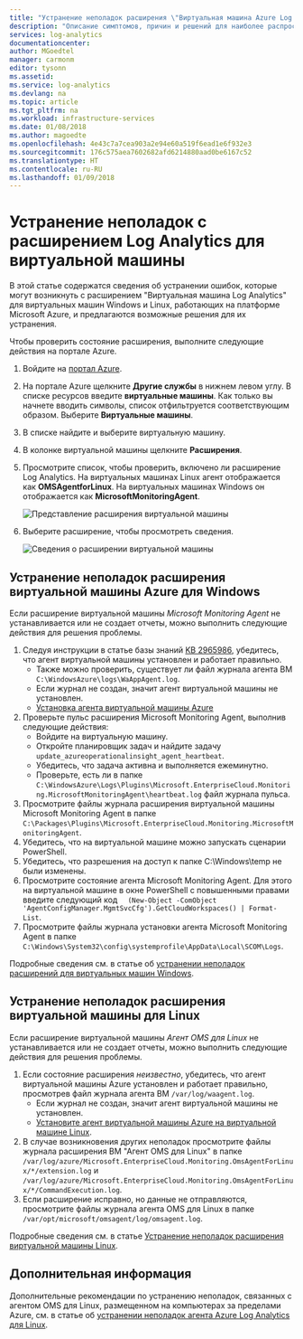 ```yaml
---
title: "Устранение неполадок расширения \"Виртуальная машина Azure Log Analytics\" | Документация Майкрософт"
description: "Описание симптомов, причин и решений для наиболее распространенных проблем с расширением \"Виртуальная машина Log Analytics\" для виртуальных машин Windows и Linux в Azure."
services: log-analytics
documentationcenter: 
author: MGoedtel
manager: carmonm
editor: tysonn
ms.assetid: 
ms.service: log-analytics
ms.devlang: na
ms.topic: article
ms.tgt_pltfrm: na
ms.workload: infrastructure-services
ms.date: 01/08/2018
ms.author: magoedte
ms.openlocfilehash: 4e43c7a7cea903a2e94e60a519f6ead1e6f932e3
ms.sourcegitcommit: 176c575aea7602682afd6214880aad0be6167c52
ms.translationtype: HT
ms.contentlocale: ru-RU
ms.lasthandoff: 01/09/2018
---
```

# <a name="troubleshooting-the-log-analytics-vm-extension"></a>Устранение неполадок с расширением Log Analytics для виртуальной машины
В этой статье содержатся сведения об устранении ошибок, которые могут возникнуть с расширением "Виртуальная машина Log Analytics" для виртуальных машин Windows и Linux, работающих на платформе Microsoft Azure, и предлагаются возможные решения для их устранения.

Чтобы проверить состояние расширения, выполните следующие действия на портале Azure.

1. Войдите на [портал Azure](http://portal.azure.com).
2. На портале Azure щелкните **Другие службы** в нижнем левом углу. В списке ресурсов введите **виртуальные машины**. Как только вы начнете вводить символы, список отфильтруется соответствующим образом. Выберите **Виртуальные машины**.
3. В списке найдите и выберите виртуальную машину.
3. В колонке виртуальной машины щелкните **Расширения**.
4. Просмотрите список, чтобы проверить, включено ли расширение Log Analytics.  На виртуальных машинах Linux агент отображается как **OMSAgentforLinux**. На виртуальных машинах Windows он отображается как **MicrosoftMonitoringAgent**.

   ![Представление расширения виртуальной машины](./media/log-analytics-azure-vmext-troubleshoot/log-analytics-vmview-extensions.png)

4. Выберите расширение, чтобы просмотреть сведения. 

   ![Сведения о расширении виртуальной машины](./media/log-analytics-azure-vmext-troubleshoot/log-analytics-vmview-extensiondetails.png)

## <a name="troubleshooting-azure-windows-vm-extension"></a>Устранение неполадок расширения виртуальной машины Azure для Windows

Если расширение виртуальной машины *Microsoft Monitoring Agent* не устанавливается или не создает отчеты, можно выполнить следующие действия для решения проблемы.

1. Следуя инструкции в статье базы знаний [KB 2965986](https://support.microsoft.com/kb/2965986#mt1), убедитесь, что агент виртуальной машины установлен и работает правильно.
   * Также можно проверить, существует ли файл журнала агента ВМ `C:\WindowsAzure\logs\WaAppAgent.log`.
   * Если журнал не создан, значит агент виртуальной машины не установлен.
   * [Установка агента виртуальной машины Azure](log-analytics-quick-collect-azurevm.md#enable-the-log-analytics-vm-extension)
2. Проверьте пульс расширения Microsoft Monitoring Agent, выполнив следующие действия:
   * Войдите на виртуальную машину.
   * Откройте планировщик задач и найдите задачу `update_azureoperationalinsight_agent_heartbeat`.
   * Убедитесь, что задача активна и выполняется ежеминутно.
   * Проверьте, есть ли в папке `C:\WindowsAzure\Logs\Plugins\Microsoft.EnterpriseCloud.Monitoring.MicrosoftMonitoringAgent\heartbeat.log` файл журнала пульса.
3. Просмотрите файлы журнала расширения виртуальной машины Microsoft Monitoring Agent в папке `C:\Packages\Plugins\Microsoft.EnterpriseCloud.Monitoring.MicrosoftMonitoringAgent`.
4. Убедитесь, что на виртуальной машине можно запускать сценарии PowerShell.
5. Убедитесь, что разрешения на доступ к папке C:\Windows\temp не были изменены.
6. Просмотрите состояние агента Microsoft Monitoring Agent. Для этого на виртуальной машине в окне PowerShell с повышенными правами введите следующий код `  (New-Object -ComObject 'AgentConfigManager.MgmtSvcCfg').GetCloudWorkspaces() | Format-List`.
7. Просмотрите файлы журнала установки агента Microsoft Monitoring Agent в папке `C:\Windows\System32\config\systemprofile\AppData\Local\SCOM\Logs`.

Подробные сведения см. в статье об [устранении неполадок расширений для виртуальных машин Windows](../virtual-machines/windows/extensions-oms.md).

## <a name="troubleshooting-linux-vm-extension"></a>Устранение неполадок расширения виртуальной машины для Linux
Если расширение виртуальной машины *Агент OMS для Linux* не устанавливается или не создает отчеты, можно выполнить следующие действия для решения проблемы.

1. Если состояние расширения *неизвестно*, убедитесь, что агент виртуальной машины Azure установлен и работает правильно, просмотрев файл журнала агента ВМ `/var/log/waagent.log`.
   * Если журнал не создан, значит агент виртуальной машины не установлен.
   * [Установите агент виртуальной машины Azure на виртуальной машине Linux](log-analytics-quick-collect-azurevm.md#enable-the-log-analytics-vm-extension).
2. В случае возникновения других неполадок просмотрите файлы журнала расширения ВМ "Агент OMS для Linux" в папке `/var/log/azure/Microsoft.EnterpriseCloud.Monitoring.OmsAgentForLinux/*/extension.log` и `/var/log/azure/Microsoft.EnterpriseCloud.Monitoring.OmsAgentForLinux/*/CommandExecution.log`.
3. Если расширение исправно, но данные не отправляются, просмотрите файлы журнала агента OMS для Linux в папке `/var/opt/microsoft/omsagent/log/omsagent.log`.

Подробные сведения см. в статье [Устранение неполадок расширения виртуальной машины Linux](../virtual-machines/linux/extensions-oms.md).

## <a name="next-steps"></a>Дополнительная информация

Дополнительные рекомендации по устранению неполадок, связанных с агентом OMS для Linux, размещенном на компьютерах за пределами Azure, см. в статье об [устранении неполадок агента Azure Log Analytics для Linux](log-analytics-agent-linux-support.md).  
